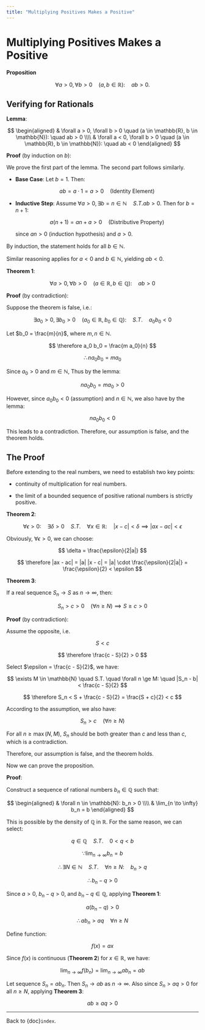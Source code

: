 ```yaml
---
title: "Multiplying Positives Makes a Positive"
---
```


# Multiplying Positives Makes a Positive

**Proposition**

$$
\forall a > 0, \forall b > 0
\quad (a, b \in \mathbb{R}):
\quad ab > 0.
$$

## Verifying for Rationals

**Lemma**:

$$
\begin{aligned}
& \forall a > 0, \forall b > 0
\quad (a \in \mathbb{R}, b \in \mathbb{N}):
\quad ab > 0
\\\\
& \forall a < 0, \forall b > 0
\quad (a \in \mathbb{R}, b \in \mathbb{N}):
\quad ab < 0
\end{aligned}
$$

**Proof** (by induction on $b$):

We prove the first part of the lemma. The second part follows similarly.

- **Base Case**: Let $b = 1$. Then:

  $$
  ab = a \cdot 1 = a > 0
  \quad
  (\text{Identity Element})
  $$

- **Inductive Step**: Assume $\forall a > 0, \exists b = n \in \mathbb{N} \quad S.T. ab > 0$.
  Then for $b = n+1$:

  $$
  a(n+1) = an + a > 0
  \quad
  (\text{Distributive Property})
  $$

  since $an > 0$ (induction hypothesis) and $a > 0$.

By induction, the statement holds for all $b \in \mathbb{N}$.

Similar reasoning applies for $a < 0$ and $b \in \mathbb{N}$, yielding $ab < 0$.

$$\tag*{$\blacksquare$}$$

**Theorem 1**:

$$
\forall a > 0, \forall b > 0
\quad (a \in \mathbb{R}, b \in \mathbb{Q}):
\quad ab > 0
$$

**Proof** (by contradiction):

Suppose the theorem is false, i.e.:

$$
\exists a_0 > 0, \exists b_0 > 0
\quad (a_0 \in \mathbb{R}, b_0 \in \mathbb{Q}):
\quad S.T. \quad
a_0 b_0 < 0
$$

Let $b_0 = \frac{m}{n}$, where $m, n \in \mathbb{N}$.

$$
\therefore
a_0 b_0 = \frac{m a_0}{n}
$$

$$
\therefore
n a_0 b_0 = m a_0
$$

Since $a_0 > 0$ and $m \in \mathbb{N}$, Thus by the lemma:

$$
n a_0 b_0 = m a_0 > 0
$$

However, since $a_0 b_0 < 0$ (assumption) and $n \in \mathbb{N}$, we also have by the lemma:

$$
n a_0 b_0 < 0
$$

This leads to a contradiction.
Therefore, our assumption is false, and the theorem holds.

$$\tag*{$\blacksquare$}$$

## The Proof

Before extending to the real numbers, we need to establish two key points:

- continuity of multiplication for real numbers.

- the limit of a bounded sequence of positive rational numbers is strictly positive.

**Theorem 2**:

$$
\forall \epsilon > 0:
\quad \exists \delta > 0
\quad S.T. \quad
\forall x \in \mathbb{R}:
\quad |x - c| < \delta \implies |ax - ac| < \epsilon
$$

Obviously, $\forall \epsilon > 0$, we can choose:

$$
\delta = \frac{\epsilon}{2|a|}
$$

$$
\therefore
|ax - ac| = |a| |x - c| = |a| \cdot \frac{\epsilon}{2|a|} =
\frac{\epsilon}{2} < \epsilon
$$

**Theorem 3**:

If a real sequence $S_n \to S$ as $n \to \infty$, then:

$$
S_n > c > 0
\quad (\forall n \ge N)
\implies
S \ge c > 0
$$

**Proof** (by contradiction):

Assume the opposite, i.e.

$$
S < c
$$

$$
\therefore
\frac{c - S}{2} > 0
$$

Select $\epsilon = \frac{c - S}{2}$, we have:

$$
\exists M \in \mathbb{N} \quad S.T. \quad
\forall n \ge M:
\quad |S_n - b| < \frac{c - S}{2}
$$

$$
\therefore
S_n < S + \frac{c - S}{2} = \frac{S + c}{2} < c
$$

According to the assumption, we also have:

$$
S_n > c
\quad (\forall n \ge N)
$$

For all $n \ge \max(N, M)$, $S_n$ should be both greater than $c$ and less
than $c$, which is a contradiction.

Therefore, our assumption is false, and the theorem holds.

$$\tag*{$\blacksquare$}$$

Now we can prove the proposition.

**Proof**:

Construct a sequence of rational numbers $b_n \in \mathbb{Q}$ such that:

$$
\begin{aligned}
& \forall n \in \mathbb{N}: b_n > 0
\\\\
& \lim_{n \to \infty} b_n = b
\end{aligned}
$$

This is possible by the density of $\mathbb{Q}$ in $\mathbb{R}$.
For the same reason, we can select:

$$
q \in \mathbb{Q} \quad S.T. \quad 0 < q < b
$$

$$
\because
\lim_{n \to \infty} b_n = b
$$

$$
\therefore
\exists N \in \mathbb{N} \quad
S.T. \quad \forall n \ge N: \quad
b_n > q
$$

$$
\therefore
b_n - q > 0
$$

Since $a > 0$, $b_n - q > 0$, and $b_n - q \in \mathbb{Q}$,
applying **Theorem 1**:

$$
a (b_n - q) > 0
$$

$$
\therefore
a b_n > a q
\quad
\forall n \ge N
$$

Define function:

$$
f(x) = a x
$$

Since $f(x)$ is continuous (**Theorem 2**) for $x \in \mathbb{R}$, we have:

$$
\lim_{n \to \infty} f(b_n) = \lim_{n \to \infty} a b_n = ab
$$

Let sequence $S_n = a b_n$.
Then $S_n \to ab$ as $n \to \infty$.
Also since $S_n > a q > 0$ for all $n \ge N$, applying **Theorem 3**:

$$
ab \ge a q > 0
$$

$$\tag*{$\blacksquare$}$$

---

Back to {doc}`index`.

```{disqus}

```
